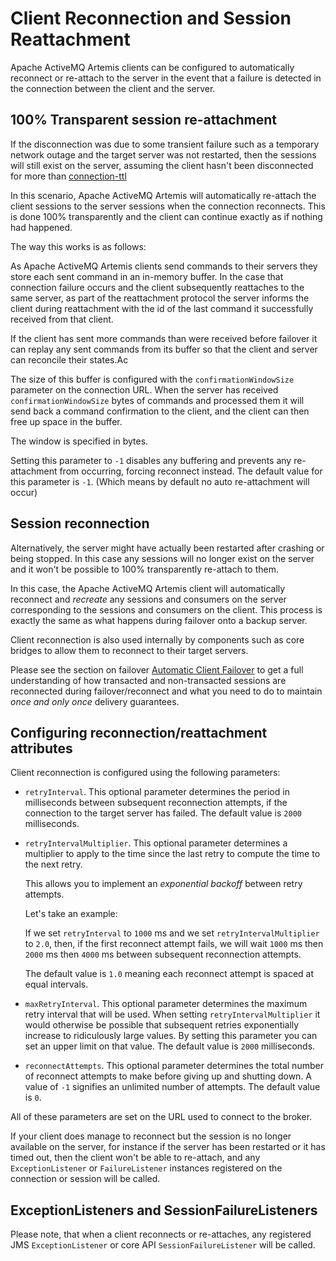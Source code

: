 # Client Reconnection and Session Reattachment

Apache ActiveMQ Artemis clients can be configured to automatically reconnect or
re-attach to the server in the event that a failure is detected in the
connection between the client and the server.

## 100% Transparent session re-attachment

If the disconnection was due to some transient failure such as a temporary
network outage and the target server was not restarted, then the sessions will
still exist on the server, assuming the client hasn't been disconnected for
more than [connection-ttl](connection-ttl.md)

In this scenario, Apache ActiveMQ Artemis will automatically re-attach the
client sessions to the server sessions when the connection reconnects. This is
done 100% transparently and the client can continue exactly as if nothing had
happened.

The way this works is as follows:

As Apache ActiveMQ Artemis clients send commands to their servers they store
each sent command in an in-memory buffer. In the case that connection failure
occurs and the client subsequently reattaches to the same server, as part of
the reattachment protocol the server informs the client during reattachment
with the id of the last command it successfully received from that client.

If the client has sent more commands than were received before failover it can
replay any sent commands from its buffer so that the client and server can
reconcile their states.Ac

The size of this buffer is configured with the `confirmationWindowSize`
parameter on the connection URL. When the server has received
`confirmationWindowSize` bytes of commands and processed them it will send back
a command confirmation to the client, and the client can then free up space in
the buffer.

The window is specified in bytes.

Setting this parameter to `-1` disables any buffering and prevents any
re-attachment from occurring, forcing reconnect instead. The default value for
this parameter is `-1`. (Which means by default no auto re-attachment will
occur)

## Session reconnection

Alternatively, the server might have actually been restarted after crashing or
being stopped. In this case any sessions will no longer exist on the server and
it won't be possible to 100% transparently re-attach to them.

In this case, the Apache ActiveMQ Artemis client will automatically reconnect
and *recreate* any sessions and consumers on the server corresponding to the
sessions and consumers on the client. This process is exactly the same as what
happens during failover onto a backup server.

Client reconnection is also used internally by components such as core bridges
to allow them to reconnect to their target servers.

Please see the section on failover [Automatic Client Failover](ha.md) to get a
full understanding of how transacted and non-transacted sessions are
reconnected during failover/reconnect and what you need to do to maintain *once
and only once* delivery guarantees.

## Configuring reconnection/reattachment attributes

Client reconnection is configured using the following parameters:

- `retryInterval`. This optional parameter determines the period in
  milliseconds between subsequent reconnection attempts, if the connection to
  the target server has failed. The default value is `2000` milliseconds.

- `retryIntervalMultiplier`. This optional parameter determines a multiplier
  to apply to the time since the last retry to compute the time to the next
  retry.

  This allows you to implement an *exponential backoff* between retry attempts.

  Let's take an example:

  If we set `retryInterval` to `1000` ms and we set `retryIntervalMultiplier`
  to `2.0`, then, if the first reconnect attempt fails, we will wait `1000` ms
  then `2000` ms then `4000` ms between subsequent reconnection attempts.

  The default value is `1.0` meaning each reconnect attempt is spaced at equal
  intervals.

- `maxRetryInterval`. This optional parameter determines the maximum retry
  interval that will be used. When setting `retryIntervalMultiplier` it would
  otherwise be possible that subsequent retries exponentially increase to
  ridiculously large values. By setting this parameter you can set an upper limit
  on that value. The default value is `2000` milliseconds.

- `reconnectAttempts`. This optional parameter determines the total number of
  reconnect attempts to make before giving up and shutting down. A value of
  `-1` signifies an unlimited number of attempts. The default value is `0`.

All of these parameters are set on the URL used to connect to the broker.

If your client does manage to reconnect but the session is no longer available
on the server, for instance if the server has been restarted or it has timed
out, then the client won't be able to re-attach, and any `ExceptionListener` or
`FailureListener` instances registered on the connection or session will be
called.

## ExceptionListeners and SessionFailureListeners

Please note, that when a client reconnects or re-attaches, any registered JMS
`ExceptionListener` or core API `SessionFailureListener` will be called.
